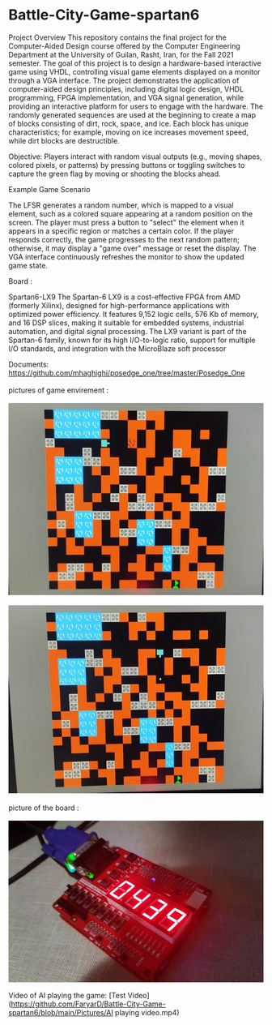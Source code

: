 # Battle-City-Game-spartan6

Project Overview
This repository contains the final project for the Computer-Aided Design course offered by the Computer Engineering Department at the University of Guilan, Rasht, Iran, for the Fall 2021 semester. The goal of this project is to design a hardware-based interactive game using VHDL, controlling visual game elements displayed on a monitor through a VGA interface. The project demonstrates the application of computer-aided design principles, including digital logic design, VHDL programming, FPGA implementation, and VGA signal generation, while providing an interactive platform for users to engage with the hardware.
The randomly generated sequences are used at the beginning to create a map of blocks consisting of dirt, rock, space, and ice. Each block has unique characteristics; for example, moving on ice increases movement speed, while dirt blocks are destructible.


Objective: Players interact with random visual outputs (e.g., moving shapes, colored pixels, or patterns) by pressing buttons or toggling switches to capture the green flag by moving or shooting the blocks ahead.

Example Game Scenario

The LFSR generates a random number, which is mapped to a visual element, such as a colored square appearing at a random position on the screen.
The player must press a button to "select" the element when it appears in a specific region or matches a certain color.
If the player responds correctly, the game progresses to the next random pattern; otherwise, it may display a "game over" message or reset the display.
The VGA interface continuously refreshes the monitor to show the updated game state.

Board : 

   Spartan6-LX9
   The Spartan-6 LX9 is a cost-effective FPGA from AMD (formerly Xilinx), designed for high-performance applications with optimized power efficiency. It features 9,152 logic cells, 576 Kb of memory, and 16 DSP slices, making it suitable for embedded systems, industrial automation, and digital signal processing. The LX9 variant is part of the Spartan-6 family, known for its high I/O-to-logic ratio, support for multiple I/O standards, and integration with the MicroBlaze soft processor
      
   Documents: https://github.com/mhaghighi/posedge_one/tree/master/Posedge_One
<br /><br />
pictures of game envirement :
<br /><br />
![Game Envirement](https://github.com/FaryarD/Battle-City-Game-spartan6/blob/main/Pictures/Game_1.jpg)
<br /><br />
![Game Envirement](https://github.com/FaryarD/Battle-City-Game-spartan6/blob/main/Pictures/Game_2.jpg)
<br /><br />
picture of the board :
<br /><br />
![Board](https://github.com/FaryarD/Battle-City-Game-spartan6/blob/main/Pictures/board.jpg)

Video of AI playing the game:
[Test Video](https://github.com/FaryarD/Battle-City-Game-spartan6/blob/main/Pictures/AI playing video.mp4)








